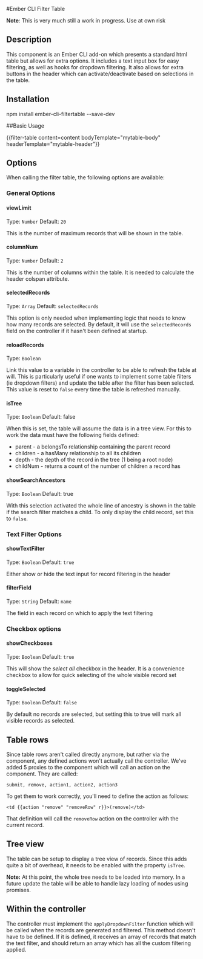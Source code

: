 #Ember CLI Filter Table

__Note__: This is very much still a work in progress. Use at own risk

## Description
This component is an Ember CLI add-on which presents a standard html table but
allows for extra options. It includes a text input box for easy filtering, as
well as hooks for dropdown filtering. It also allows for extra buttons in the
header which can activate/deactivate based on selections in the table.

## Installation
npm install ember-cli-filtertable --save-dev

##Basic Usage

  {{filter-table content=content bodyTemplate="mytable-body" headerTemplate="mytable-header"}}

## Options
When calling the filter table, the following options are available:

### General Options

#### viewLimit
Type: `Number`
Default: `20`

This is the number of maximum records that will be shown in the table.

#### columnNum
Type: `Number`
Default: `2`

This is the number of columns within the table. It is needed to calculate the
header colspan attribute.

#### selectedRecords
Type: `Array`
Default: `selectedRecords`

This option is only needed when implementing logic that needs to know how many
records are selected. By default, it will use the `selectedRecords` field on
the controller if it hasn't been defined at startup.

#### reloadRecords
Type: `Boolean`

Link this value to a variable in the controller to be able to refresh the table
at will. This is particularly useful if one wants to implement some table
filters (ie dropdown filters) and update the table after the filter has been
selected. This value is reset to `false` every time the table is refreshed
manually.

#### isTree
Type: `Boolean`
Default: false

When this is set, the table will assume the data is in a tree view. For this
to work the data must have the following fields defined:

- parent - a belongsTo relationship containing the parent record
- children - a hasMany relationship to all its children
- depth - the depth of the record in the tree (1 being a root node)
- childNum - returns a count of the number of children a record has

#### showSearchAncestors
Type: `Boolean`
Default: true

With this selection activated the whole line of ancestry is shown in the table
if the search filter matches a child. To only display the child record, set
this to `false`.

### Text Filter Options

#### showTextFilter
Type: `Boolean`
Default: `true`

Either show or hide the text input for record filtering in the header

#### filterField
Type: `String`
Default: `name`

The field in each record on which to apply the text filtering

### Checkbox options

#### showCheckboxes
Type: `Boolean`
Default: `true`

This will show the _select all_ checkbox in the header. It is a convenience checkbox to allow for quick selecting of the whole visible record set

#### toggleSelected
Type: `Boolean`
Default: `false`

By default no records are selected, but setting this to true will mark all visible records as selected.


## Table rows
Since table rows aren't called directly anymore, but rather via the component,
any defined actions won't actually call the controller.  We've added 5 proxies
to the component which will call an action on the component. They are called:

    submit, remove, action1, action2, action3

To get them to work correctly, you'll need to define the action as follows:


    <td {{action "remove" "removeRow" r}}>(remove)</td>

That definition will call the `removeRow` action on the controller with the
current record.


## Tree view
The table can be setup to display a tree view of records.  Since this adds
quite a bit of overhead, it needs to be enabled with the property `isTree`.

__Note:__ At this point, the whole tree needs to be loaded into memory. In a
future update the table will be able to handle lazy loading of nodes using
promises.

## Within the controller

The controller must implement the `applyDropdownFilter` function which will be
called when the records are generated and filtered. This method doesn't have to
be defined. If it is defined, it receives an array of records that match the
text filter, and should return an array which has all the custom filtering
applied.
